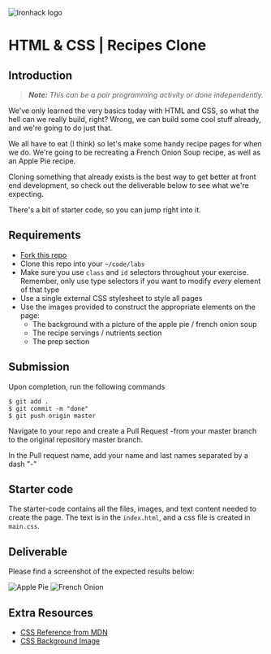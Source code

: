 ![Ironhack logo](https://i.imgur.com/1QgrNNw.png)

# HTML & CSS | Recipes Clone

## Introduction

> ***Note:*** _This can be a pair programming activity or done independently._


We've only learned the very basics today with HTML and CSS, so what the hell can we really build, right? Wrong, we can build some cool stuff already, and we're going to do just that.

We all have to eat (I think) so let's make some handy recipe pages for when we do. We're going to be recreating a French Onion Soup recipe, as well as an Apple Pie recipe.

Cloning something that already exists is the best way to get better at front end development, so check out the deliverable below to see what we're expecting.

There's a bit of starter code, so you can jump right into it.

## Requirements

- [Fork this repo](https://guides.github.com/activities/forking/)
- Clone this repo into your `~/code/labs`
- Make sure you use `class` and `id` selectors throughout your exercise. Remember, only use type selectors if you want to modify *every* element of that type
- Use a single external CSS stylesheet to style all pages
- Use the images provided to construct the appropriate elements on the page:
  - The background with a picture of the apple pie / french onion soup
  - The recipe servings / nutrients section
  - The prep section

## Submission

Upon completion, run the following commands
```
$ git add .
$ git commit -m "done"
$ git push origin master
```
Navigate to your repo and create a Pull Request -from your master branch to the original repository master branch.

In the Pull request name, add your name and last names separated by a dash "-"

## Starter code

The starter-code contains all the files, images, and text content needed to create the page. The text is in the `index.html`, and a css file is created in `main.css`.

## Deliverable

Please find a screenshot of the expected results below:

![Apple Pie](https://i.imgur.com/lGGM68Q.jpg)
![French Onion](https://i.imgur.com/uepu2DO.jpg)

## Extra Resources

- [CSS Reference from MDN](https://developer.mozilla.org/en-US/docs/Web/CSS)
- [CSS Background Image](https://developer.mozilla.org/en/docs/Web/CSS/background-image)
